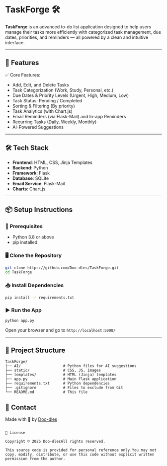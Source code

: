 # TaskForge 🛠

**TaskForge** is an advanced to-do list application designed to help users manage their tasks more efficiently with categorized task management, due dates, priorities, and reminders — all powered by a clean and intuitive interface.

---

## 🚀 Features

✅ Core Features:

*  Add, Edit, and Delete Tasks
*  Task Categorization (Work, Study, Personal, etc.)
*  Due Dates & Priority Levels (Urgent, High, Medium, Low)
*  Task Status: Pending / Completed
*  Sorting & Filtering (By priority)
*  Task Analytics (with Chart.js)
*  Email Reminders (via Flask-Mail) and In-app Reminders
*  Recurring Tasks (Daily, Weekly, Monthly)
*  AI-Powered Suggestions

---

## 🛠️ Tech Stack

* **Frontend**: HTML, CSS, Jinja Templates
* **Backend**: Python
* **Framework**: Flask
* **Database**: SQLite
* **Email Service**: Flask-Mail
* **Charts**: Chart.js

---

## 📦 Setup Instructions

### 🔧 Prerequisites

* Python 3.8 or above
* pip installed

### 🖥️ Clone the Repository

```bash
git clone https://github.com/Doo-dles/TaskForge.git
cd TaskForge
```

### 📥 Install Dependencies

```bash
pip install -r requirements.txt
```

### ▶️ Run the App

```bash
python app.py
```

Open your browser and go to `http://localhost:5000/`

---

## 📂 Project Structure

```
TaskForge/
├── AI/                   # Python files for AI suggestions
├── static/               # CSS, JS, images
├── templates/            # HTML (Jinja) templates
├── app.py                # Main Flask application
├── requirements.txt      # Python dependencies
├── .gitignore            # Files to exclude from Git
└── README.md             # This file

```

## 📧 Contact

Made with 💙 by [Doo-dles](https://github.com/Doo-dles)


```

📄 License

Copyright © 2025 Doo-dlesAll rights reserved.

This source code is provided for personal reference only.You may not copy, modify, distribute, or use this code without explicit written permission from the author.
